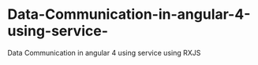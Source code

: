 # Data-Communication-in-angular-4-using-service-
Data Communication in angular 4 using service using RXJS
